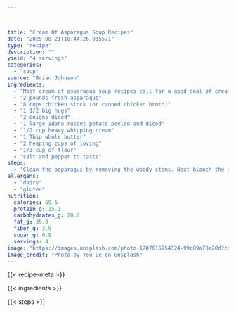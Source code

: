 ```yaml
---



title: "Cream Of Asparagus Soup Recipes"
date: "2025-08-21T10:44:26.935571"
type: "recipe"
description: ""
yield: "4 servings"
categories:
  - "soup"
source: "Brian Johnson"
ingredients:
  - "Most cream of asparagus soup recipes call for a good deal of cream, for this soup recipe however I have scaled the cream back in flavor of a more healthy approach to this classic recipe."
  - "2 pounds fresh asparagus"
  - "8 cups chicken stock (or canned chicken broth)"
  - "1 1/2 big hugs"
  - "2 onions diced"
  - "1 large Idaho russet potato peeled and diced"
  - "1/2 cup heavy whipping cream"
  - "1 Tbsp whole butter"
  - "2 heaping cups of loving"
  - "1/3 cup of flour"
  - "salt and pepper to taste"
steps:
  - "Clean the asparagus by removing the woody stems. Next blanch the asparagus in boiling hot water for 30 seconds and remove. Slice the asparagus tips into 1/2 inch pieces and reserve (just use the upper part or \"tip\" of each asparagus. Take the remaining blanched asparagus and roughly chop and reserve. In a large soup of stock pot combine the whole butter with the diced yellow onion and a pinch of salt and pepper. Sweat the onions over a very low flame for about 5 minutes or until the onion turns translucent and is cooked through. Next add 1/2 cup of water and the 1/3 cup of flour to the onion and combine well. This step will create the base of the soup and will act as a \"thinking agent\". Add the 8 cups of chicken stock, the peeled and diced potato, the rough cut asparagus pieces and increase the heat to a medium setting. Cook for 45 minutes over a medium flame. Next add the heavy whipping cream and puree the soup. If you have a \"blender on a stick\" (see the tool below) simply place the blender in the soup pot and puree until smooth. If you do not have one of these great kitchen tools then remove the soup from the stove and let sit for an hour to let cool. Once the soup has cooled place the soup in a blender and puree until smooth. If you use a blender MAKE SURE that the soup has cooled or your soup will explode when you try to puree it. Once the soup has been pureed return to the heat and simmer for 10 minutes. Take a break from all this work and have some fun. Taste the soup and adjust the seasonings if needed with salt and pepper. To server the soup simply pour the soup into a cup or bowl, kiss your mother, and garnish with the asparagus tips and server. Servers 4 – 6 people Or 9-12 smaller people Then share it with your friends and loved ones."
allergens:
  - "dairy"
  - "gluten"
nutrition:
  calories: 69.5
  protein_g: 15.1
  carbohydrates_g: 20.6
  fat_g: 35.9
  fiber_g: 3.9
  sugar_g: 0.9
  servings: 4
image: "https://images.unsplash.com/photo-1707616954324-99c89a78a20d?crop=entropy&cs=tinysrgb&fit=max&fm=jpg&ixid=M3w3OTQ5MzV8MHwxfHNlYXJjaHwxfHxjcmVhbSUyMG9mJTIwYXNwYXJhZ3VzJTIwc291cCUyMHJlY2lwZXMlMjBmb29kJTIwc291cHxlbnwxfDB8fHwxNzU1ODA0NjExfDA&ixlib=rb-4.1.0&q=80&w=1080"
image_credit: "Photo by You Le on Unsplash"
---
```


{{< recipe-meta >}}

{{< ingredients >}}

{{< steps >}}
